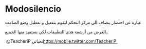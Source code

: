 # Modosilencio
عبارة عن اختصار ينضاف الى مركز التحكم ليقوم بتفعيل و تعطيل وضع الصامت 





الغرض من أرشفة هذي التطبيقات لكي يستفيد منها الجميع.. 


 تحياتي
‏⁦‪@TeacheriP‬⁩ 
‏[https://mobile.twitter.com/TeacheriP
‏](url)
